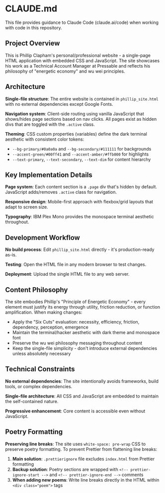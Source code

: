 # CLAUDE.md

This file provides guidance to Claude Code (claude.ai/code) when working with code in this repository.

## Project Overview

This is Phillip Clapham's personal/professional website - a single-page HTML application with embedded CSS and JavaScript. The site showcases his work as a Technical Account Manager at Pressable and reflects his philosophy of "energetic economy" and wu wei principles.

## Architecture

**Single-file structure**: The entire website is contained in `phillip_site.html` with no external dependencies except Google Fonts.

**Navigation system**: Client-side routing using vanilla JavaScript that shows/hides page sections based on nav clicks. All pages exist as hidden divs that are toggled with the `.active` class.

**Theming**: CSS custom properties (variables) define the dark terminal aesthetic with consistent color tokens:
- `--bg-primary/#0a0a0a` and `--bg-secondary/#111111` for backgrounds
- `--accent-green/#00ff41` and `--accent-amber/#ffb000` for highlights
- `--text-primary`, `--text-secondary`, `--text-dim` for content hierarchy

## Key Implementation Details

**Page system**: Each content section is a `.page` div that's hidden by default. JavaScript adds/removes `.active` class for navigation.

**Responsive design**: Mobile-first approach with flexbox/grid layouts that adapt to screen size.

**Typography**: IBM Plex Mono provides the monospace terminal aesthetic throughout.

## Development Workflow

**No build process**: Edit `phillip_site.html` directly - it's production-ready as-is.

**Testing**: Open the HTML file in any modern browser to test changes.

**Deployment**: Upload the single HTML file to any web server.

## Content Philosophy

The site embodies Phillip's "Principle of Energetic Economy" - every element must justify its energy through utility, friction reduction, or function amplification. When making changes:

- Apply the "Six Cuts" evaluation: necessity, efficiency, friction, dependency, perception, emergence
- Maintain the terminal/hacker aesthetic with dark theme and monospace font
- Preserve the wu wei philosophy messaging throughout content
- Keep the single-file simplicity - don't introduce external dependencies unless absolutely necessary

## Technical Constraints

**No external dependencies**: The site intentionally avoids frameworks, build tools, or complex dependencies.

**Single-file architecture**: All CSS and JavaScript are embedded to maintain the self-contained nature.

**Progressive enhancement**: Core content is accessible even without JavaScript.

## Poetry Formatting

**Preserving line breaks**: The site uses `white-space: pre-wrap` CSS to preserve poetry formatting. To prevent Prettier from flattening line breaks:

1. **Main solution**: `.prettierignore` file excludes `index.html` from Prettier formatting
2. **Backup solution**: Poetry sections are wrapped with `<!-- prettier-ignore-start -->` and `<!-- prettier-ignore-end -->` comments
3. **When adding new poems**: Write line breaks directly in the HTML within `<div class="poem">` tags
